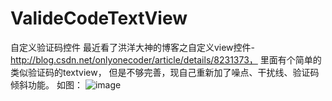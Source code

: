 # ValideCodeTextView
自定义验证码控件
最近看了洪洋大神的博客之自定义view控件-http://blog.csdn.net/onlyonecoder/article/details/8231373，
里面有个简单的类似验证码的textview，
但是不够完善，现自己重新加了噪点、干扰线、验证码倾斜功能。
如图：
![image](https://github.com/bianwl/ValideCodeTextView/blob/master/app/valideCode.gif)

